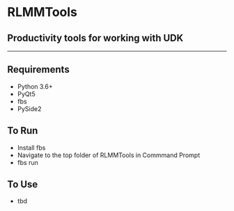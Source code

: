 # RLMMTools
## Productivity tools for working with UDK
------------------

## Requirements
* Python 3.6+
* PyQt5
* fbs
* PySide2

## To Run
* Install fbs
* Navigate to the top folder of RLMMTools in Commmand Prompt
* fbs run

## To Use
* tbd
